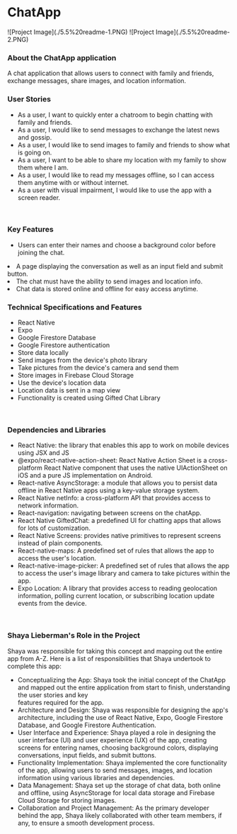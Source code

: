 <h1>ChatApp</h1>
![Project Image](./5.5%20readme-1.PNG)
![Project Image](./5.5%20readme-2.PNG)
<br>
<h3>About the ChatApp application</h3>
A chat application that allows users to connect with family and friends, exchange messages, share images, and location information.
<h3>User Stories</h3>
<ul>
<li>As a user, I want to quickly enter a chatroom to begin chatting with family and friends.</li>
<li>As a user, I would like to send messages to exchange the latest news and gossip.</li>
<li>As a user, I would like to send images to family and friends to show what is going on.</li>
<li>As a user, I want to be able to share my location with my family to show them where I am.</li>
<li>As a user, I would like to read my messages offline, so I can access them anytime with or without internet.</li>
<li>As a user with visual impairment, I would like to use the app with a screen reader.</li>
</ul>
<br>
<h3>Key Features</h3>
<ul>
<li>Users can enter their names and choose a background color before joining the chat.</ul>
<li>A page displaying the conversation as well as an input field and submit button.</ul>
<li>The chat must have the ability to send images and location info.</ul>
<li>Chat data is stored online and offline for easy access anytime.</ul>
</ul>
<br>
<h3>Technical Specifications and Features</h3>
<ul>
<li>React Native</li>
<li>Expo</li>
<li>Google Firestore Database</li>
<li>Google Firestore authentication</li>
<li>Store data locally</li>
<li>Send images from the device's photo library</li>
<li>Take pictures from the device's camera and send them</li>
<li>Store images in Firebase Cloud Storage</li>
<li>Use the device's location data</li>
<li>Location data is sent in a map view</li>
<li>Functionality is created using Gifted Chat Library</li>
</ul>
<br>
<h3>Dependencies and Libraries</h3>
<ul>
<li>React Native: the library that enables this app to work on mobile devices using JSX and JS</li>
<li>@expo/react-native-action-sheet: React Native Action Sheet is a cross-platform React Native component that uses the native UIActionSheet on iOS and a pure JS implementation on Android.</li>
<li>React-native AsyncStorage: a module that allows you to persist data offline in React Native apps using a key-value storage system.</li>
<li>React Native netInfo: a cross-platform API that provides access to network information.</li>
<li>React-navigation: navigating between screens on the chatApp.</li>
<li>React Native GiftedChat: a predefined UI for chatting apps that allows for lots of customization.</li>
<li>React Native Screens: provides native primitives to represent screens instead of plain <View> components.</li>
<li>React-native-maps: A predefined set of rules that allows the app to access the user's location.</li>
<li>React-native-image-picker: A predefined set of rules that allows the app to access the user's image library and camera to take pictures within the app.</li>
<li>Expo Location: A library that provides access to reading geolocation information, polling current location, or subscribing location update events from the device.</li>
</ul>
<br>
<h3>Shaya Lieberman's Role in the Project</h3>
<p>Shaya was responsible for taking this concept and mapping out the entire app from A-Z. Here is a list of responsibilities that Shaya undertook to complete this app:</p>
<ul>
<li>Conceptualizing the App: Shaya took the initial concept of the ChatApp and mapped out the entire application from start to finish, understanding the user stories and key</li> features required for the app.</li>
<li>Architecture and Design: Shaya was responsible for designing the app's architecture, including the use of React Native, Expo, Google Firestore Database, and Google Firestore Authentication.</li>
<li>User Interface and Experience: Shaya played a role in designing the user interface (UI) and user experience (UX) of the app, creating screens for entering names, choosing background colors, displaying conversations, input fields, and submit buttons.</li>
<li>Functionality Implementation: Shaya implemented the core functionality of the app, allowing users to send messages, images, and location information using various libraries and dependencies.</li>
<li>Data Management: Shaya set up the storage of chat data, both online and offline, using AsyncStorage for local data storage and Firebase Cloud Storage for storing images.</li>
<li>Collaboration and Project Management: As the primary developer behind the app, Shaya likely collaborated with other team members, if any, to ensure a smooth development process.</li>
</ul>
